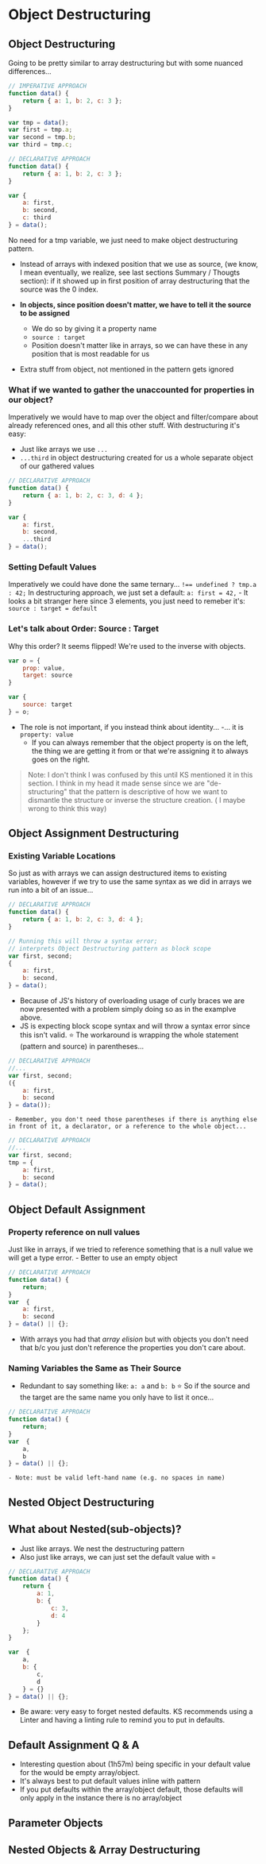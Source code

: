 # Object Destructuring

## Object Destructuring
Going to be pretty similar to array destructuring but with some nuanced differences...
``` javascript
// IMPERATIVE APPROACH
function data() {
    return { a: 1, b: 2, c: 3 };
}

var tmp = data();
var first = tmp.a;
var second = tmp.b;
var third = tmp.c;
```

``` javascript
// DECLARATIVE APPROACH
function data() {
    return { a: 1, b: 2, c: 3 };
}

var {
    a: first,
    b: second,
    c: third
} = data();
```
No need for a tmp variable, we just need to make object destructuring pattern.
- Instead of arrays with indexed position that we use as source, (we know, I mean eventually, we realize, see last sections Summary / Thougts section): if it showed up in first position of array destructuring that the source was the 0 index.
- **In objects, since position doesn't matter, we have to tell it the source to be assigned**
    - We do so by giving it a property name
    - `source : target`
    - Position doesn't matter like in arrays, so we can have these in any position that is most readable for us

- Extra stuff from object, not mentioned in the pattern gets ignored

### What if we wanted to gather the unaccounted for properties in our object?
Imperatively we would have to map over the object and filter/compare about already referenced ones, and all this other stuff. With destructuring it's easy:
- Just like arrays we use `...`
- `...third` in object destructuring created for us a whole separate object of our gathered values
```javascript
// DECLARATIVE APPROACH
function data() {
    return { a: 1, b: 2, c: 3, d: 4 };
}

var {
    a: first,
    b: second,
    ...third
} = data();
```
### Setting Default Values
Imperatively we could have done the same ternary... `!== undefined ? tmp.a : 42;`
In destructuring approach, we just set a default: `a: first = 42,`
    - It looks a bit stranger here since 3 elements, you just need to remeber it's: `source : target = default`  

### Let's talk about Order: Source : Target
Why this order? It seems flipped! We're used to the inverse with objects.
```javascript
var o = {
    prop: value,
    target: source
}

var {
    source: target
} = o;
```
- The role is not important, if you instead think about identity...
    -... it is `property: value` 
    - If you can always remember that the object property is on the left, the thing we are getting it from or that we're assigning it to always goes on the right.
>Note: I don't think I was confused by this until KS mentioned it in this section. I think in my head it made sense since we are "de-structuring" that the pattern is descriptive of how we want to dismantle the structure or inverse the structure creation. ( I maybe wrong to think this way)

## Object Assignment Destructuring
### Existing Variable Locations 
So just as with arrays we can assign destructured items to existing variables, however if we try to use the same syntax as we did in arrays we run into a bit of an issue...
```javascript
// DECLARATIVE APPROACH
function data() {
    return { a: 1, b: 2, c: 3, d: 4 };
}

// Running this will throw a syntax error; 
// interprets Object Destructuring pattern as block scope
var first, second;
{
    a: first,
    b: second,
} = data();
```
- Because of JS's history of overloading usage of curly braces we are now presented with a problem simply doing so as in the examplve above.
- JS is expecting block scope syntax and will throw a syntax error since this isn't valid. 
    :star: The workaround is wrapping the whole statement (pattern and source) in parentheses...
```javascript
// DECLARATIVE APPROACH
//...
var first, second;
({
    a: first,
    b: second
} = data());
```
    - Remember, you don't need those parentheses if there is anything else in front of it, a declarator, or a reference to the whole object...
```javascript
// DECLARATIVE APPROACH
//...
var first, second;
tmp = {
    a: first,
    b: second
} = data();
```
## Object Default Assignment
### Property reference on null values 
Just like in arrays, if we tried to reference something that is a null value we will get a type error.
    - Better to use an empty object
```javascript
// DECLARATIVE APPROACH
function data() {
    return;
}
var  {
    a: first,
    b: second
} = data() || {};
```
- With arrays you had that _array elision_ but with objects you don't need that b/c you just don't reference the properties you don't care about.

### Naming Variables the Same as Their Source
- Redundant to say something like: `a: a` and `b: b`
:star: So if the source and the target are the same name you only have to list it once...
```javascript
// DECLARATIVE APPROACH
function data() {
    return;
}
var  {
    a,
    b
} = data() || {};
```
    - Note: must be valid left-hand name (e.g. no spaces in name)

## Nested Object Destructuring
## What about Nested(sub-objects)?
- Just like arrays. We nest the destructuring pattern
- Also just like arrays, we can just set the default value with =
```javascript
// DECLARATIVE APPROACH
function data() {
    return {
        a: 1,
        b: {
            c: 3,
            d: 4
        }
    };
}

var  {
    a,
    b: {
        c,
        d
    } = {}
} = data() || {};
```
- Be aware: very easy to forget nested defaults. KS recommends using a Linter and having a linting rule to remind you to put in defaults.

## Default Assignment Q & A
- Interesting question about (1h57m) being specific in your default value for the would be empty array/object.
- It's always best to put default values inline with pattern
- If you put defaults within the array/object default, those defaults will only apply in the instance there is no array/object

## Parameter Objects


## Nested Objects & Array Destructuring



